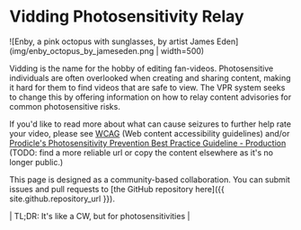 # Vidding Photosensitivity Relay
![Enby, a pink octopus with sunglasses, by artist James Eden](img/enby_octopus_by_jameseden.png | width=500)

 Vidding is the name for the hobby of editing fan-videos. Photosensitive individuals are often overlooked when creating and sharing content, making it hard for them to find videos that are safe to view. The VPR system seeks to change this by offering information on how to relay content advisories for common photosensitive risks.

If you'd like to read more about what can cause seizures to further help rate your video, please see [WCAG](https://www.w3.org/TR/UNDERSTANDING-WCAG20/seizure-does-not-violate.html) (Web content accessibility guidelines) and/or [Prodicle's Photosensitivity Prevention Best Practice Guideline - Production](https://web.archive.org/web/20211130113204/https://help.prodicle.com/hc/en-us/articles/360044218174-Photosensitivity-Prevention-Best-Practice-Guideline-Production) (TODO: find a more reliable url or copy the content elsewhere as it's no longer public.)

This page is designed as a community-based collaboration. You can submit issues and pull requests to [the GitHub repository here]({{ site.github.repository_url }}).

| TL;DR: It's like a CW, but for photosensitivities |